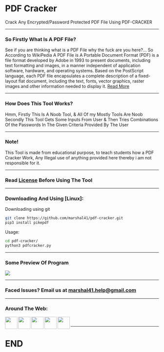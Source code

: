 # PDF Cracker
Crack Any Encrypted/Password Protected PDF File Using PDF-CRACKER

---
### So Firstly What Is A PDF File?
See if you are thinking what is a PDF File why the fuck are you here?...
So According to WikiPedia A PDF File is A Portable Document Format (PDF) is a file format developed by Adobe in 1993 to present documents, including text formatting and images, in a manner independent of application software, hardware, and operating systems. Based on the PostScript language, each PDF file encapsulates a complete description of a fixed-layout flat document, including the text, fonts, vector graphics, raster images and other information needed to display it. [Read More](https://en.wikipedia.org/wiki/PDF)

---
### How Does This Tool Works?
Hmm, Firstly This Is A Noob Tool, & All Of my Mostly Tools Are Noob
Secondly This Tool Gets Some Inputs From User & Then Tries Combinations Of the Passwords In The Given Criteria Provided By The User

---
### Note!
This Tool is made from educational purpose, to teach students how a PDF Cracker Work, Any Illegal use of anything provided here thereby i am not responsible for it.

---
### Read [License](LICENSE) Before Using The Tool

---
### Downloading And Using [Linux]:
Downloading using git
```bash
git clone https://github.com/marshal41/pdf-cracker.git
pip3 install pikepdf
```
Usage:
```bash
cd pdf-cracker/
python3 pdfcracker.py
```
---
### Some Preview Of Program
<img src="https://github.com/marshal41/assets/blob/main/pdf-cracker/image.jpg">

---
### Faced Issues? Email us at [marshal41.help@gmail.com](mailto:marshal41.help@gmail.com)

---
### Around The Web:

[<img align="left" alt="" width="40px" src="https://github.com/marshal41/marshal41/blob/main/assets/social-media/web.png" />][website]
[<img align="left" width="40px" src="https://github.com/marshal41/marshal41/blob/main/assets/social-media/twitter.png" />][twitter]
[<img align="left" width="40px" src="https://github.com/marshal41/marshal41/blob/main/assets/social-media/instagram.png" />][instagram]
[<img align="left" width="40px" src="https://github.com/marshal41/marshal41/blob/main/assets/social-media/github.png" />][github]
[<img align="left" width="40px" src="https://github.com/marshal41/marshal41/blob/main/assets/social-media/youtube.png" />][youtube]
<br />

---
# END

[website]: https://marshal41.github.io
[twitter]: https://twitter.com/41marshal
[youtube]: https://www.youtube.com/channel/UCYSgcqLjqeip37Bla0Pk72Q?sub_confirmation=yes
[instagram]: https://www.instagram.com/41marshal
[github]: https://www.github.com/marshal41
